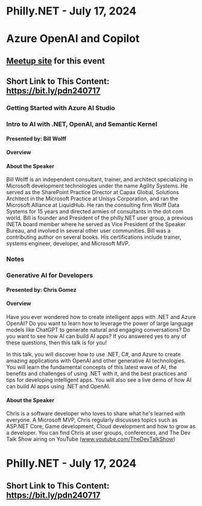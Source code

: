 # Philly.NET - July 17, 2024

# Azure OpenAI and Copilot

## [Meetup site](https://www.meetup.com/philly-net/events/300741217) for this event

## Short Link to This Content: https://bit.ly/pdn240717

### Getting Started with Azure AI Studio
### Intro to AI with .NET, OpenAI, and Semantic Kernel

#### Presented by: Bill Wolff

#### Overview


#### About the Speaker

Bill Wolff is an independent consultant, trainer, and architect specializing in Microsoft development technologies under the name Agility Systems. He served as the SharePoint Practice Director at Capax Global, Solutions Architect in the Microsoft Practice at Unisys Corporation, and ran the Microsoft Alliance at LiquidHub. He ran the consulting firm Wolff Data Systems for 15 years and directed armies of consultants in the dot com world. Bill is founder and President of the philly.NET user group, a previous INETA board member where he served as Vice President of the Speaker Bureau, and involved in several other user communities. Bill was a contributing author on several books. His certifications include trainer, systems engineer, developer, and Microsoft MVP.

### Notes

### Generative AI for Developers

#### Presented by: Chris Gomez

#### Overview
Have you ever wondered how to create intelligent apps with .NET and Azure OpenAI? Do you want to learn how to leverage the power of large language models like ChatGPT to generate natural and engaging conversations? Do you want to see how AI can build AI apps? If you answered yes to any of these questions, then this talk is for you!

In this talk, you will discover how to use .NET, C#, and Azure to create amazing applications with OpenAI and other generative AI technologies. You will learn the fundamental concepts of this latest wave of AI, the benefits and challenges of using .NET with it, and the best practices and tips for developing intelligent apps. You will also see a live demo of how AI can build AI apps using .NET and OpenAI.

#### About the Speaker
Chris is a software developer who loves to share what he's learned with everyone. A Microsoft MVP, Chris regularly discusses topics such as ASP.NET Core, Game development, Cloud development and how to grow as a developer.  You can find Chris at user groups, conferences, and The Dev Talk Show airing on YouTube (www.youtube.com/TheDevTalkShow)

# Philly.NET - July 17, 2024

## Short Link to This Content: https://bit.ly/pdn240717